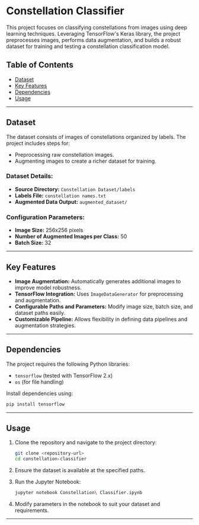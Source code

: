 # Constellation Classifier

This project focuses on classifying constellations from images using deep learning techniques. Leveraging TensorFlow's Keras library, the project preprocesses images, performs data augmentation, and builds a robust dataset for training and testing a constellation classification model.

## Table of Contents
- [Dataset](#dataset)
- [Key Features](#key-features)
- [Dependencies](#dependencies)
- [Usage](#usage)


---

## Dataset
The dataset consists of images of constellations organized by labels. The project includes steps for:
- Preprocessing raw constellation images.
- Augmenting images to create a richer dataset for training.

### Dataset Details:
- **Source Directory:** `Constellation Dataset/labels`
- **Labels File:** `constellation names.txt`
- **Augmented Data Output:** `augmented_dataset/`

### Configuration Parameters:
- **Image Size:** 256x256 pixels
- **Number of Augmented Images per Class:** 50
- **Batch Size:** 32

---

## Key Features
- **Image Augmentation:** Automatically generates additional images to improve model robustness.
- **TensorFlow Integration:** Uses `ImageDataGenerator` for preprocessing and augmentation.
- **Configurable Paths and Parameters:** Modify image size, batch size, and dataset paths easily.
- **Customizable Pipeline:** Allows flexibility in defining data pipelines and augmentation strategies.

---

## Dependencies
The project requires the following Python libraries:
- `tensorflow` (tested with TensorFlow 2.x)
- `os` (for file handling)

Install dependencies using:
```bash
pip install tensorflow
```

---

## Usage
1. Clone the repository and navigate to the project directory:
   ```bash
   git clone <repository-url>
   cd constellation-classifier
   ```

2. Ensure the dataset is available at the specified paths.

3. Run the Jupyter Notebook:
   ```bash
   jupyter notebook Constellation\ Classifier.ipynb
   ```

4. Modify parameters in the notebook to suit your dataset and requirements.


---

